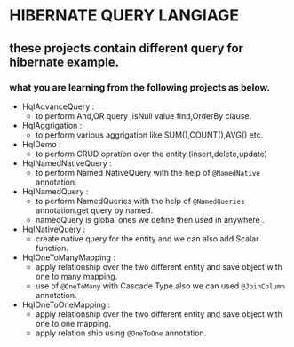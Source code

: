 # HIBERNATE QUERY LANGIAGE
## these projects contain different query for hibernate example.
   ### what you are learning from the following projects as below.
   - HqlAdvanceQuery :
      -  to perform And,OR query ,isNull value find,OrderBy clause.
   - HqlAggrigation :
      - to perform various aggrigation like SUM(),COUNT(),AVG() etc.
   - HqlDemo :
      - to perform CRUD opration over the entity.(insert,delete,update)
   - HqlNamedNativeQuery :
      - to perform Named NativeQuery with the help of `@NamedNative` annotation.
   - HqlNamedQuery :
      - to perform NamedQueries with the help of `@NamedQueries` annotation.get query by named.
      - namedQuery is global ones we define then used in anywhere .
   - HqlNativeQuery :
      - create native query for the entity and we can also add Scalar function.
   -  HqlOneToManyMapping :
      - apply relationship over the two different entity and save object with one to many mapping.
      - use of `@OneToMany` with Cascade Type.also we can used `@JoinColumn` annotation.
   -  HqlOneToOneMapping :
      - apply relationship over the two different entity and save object with one to one mapping.
      - apply relation ship using `@OneToOne` annotation.    



